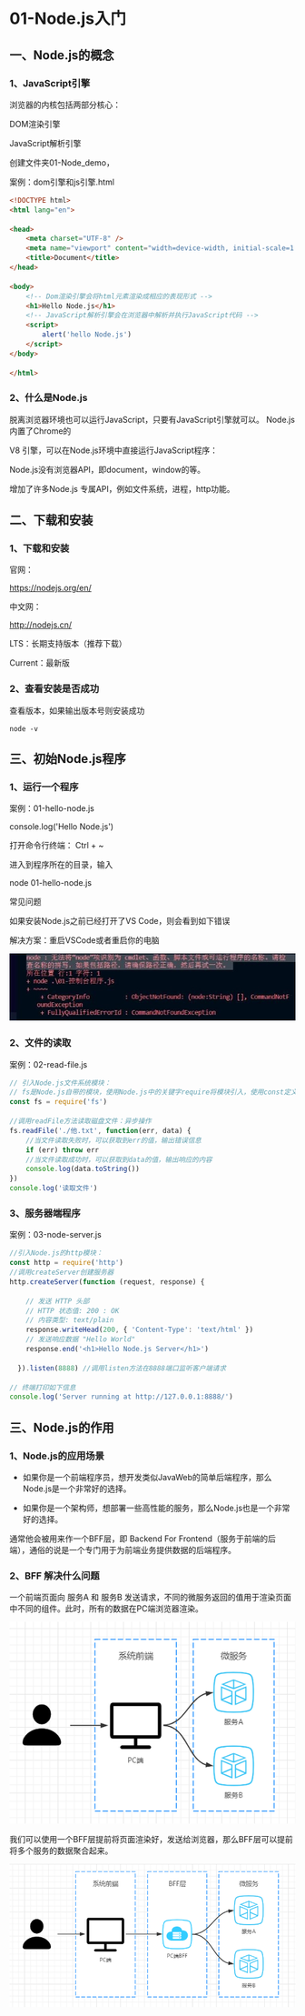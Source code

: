 # 01-Node.js入门

## 一、Node.js的概念

### 1、JavaScript引擎

浏览器的内核包括两部分核心：

DOM渲染引擎

JavaScript解析引擎

创建文件夹01-Node_demo，

案例：dom引擎和js引擎.html

```html
<!DOCTYPE html>
<html lang="en">

<head>
    <meta charset="UTF-8" />
    <meta name="viewport" content="width=device-width, initial-scale=1.0" />
    <title>Document</title>
</head>

<body>
    <!-- Dom渲染引擎会将html元素渲染成相应的表现形式 -->
    <h1>Hello Node.js</h1>
    <!-- JavaScript解析引擎会在浏览器中解析并执行JavaScript代码 -->
    <script>
        alert('hello Node.js')
    </script>
</body>

</html>
```

### 2、什么是Node.js

脱离浏览器环境也可以运行JavaScript，只要有JavaScript引擎就可以。
Node.js内置了Chrome的

V8 引擎，可以在Node.js环境中直接运行JavaScript程序：

Node.js没有浏览器API，即document，window的等。

增加了许多Node.js 专属API，例如文件系统，进程，http功能。

## 二、下载和安装

### 1、下载和安装

官网：

<https://nodejs.org/en/>

中文网：

<http://nodejs.cn/>

LTS：长期支持版本（推荐下载）

Current：最新版

### 2、查看安装是否成功

查看版本，如果输出版本号则安装成功

```shell
node -v
```

## 三、初始Node.js程序

### 1、运行一个程序

案例：01-hello-node.js

console.log('Hello Node.js')

打开命令行终端：
Ctrl + ~

进入到程序所在的目录，输入

node 01-hello-node.js

常见问题

如果安装Node.js之前已经打开了VS Code，则会看到如下错误

解决方案：重启VSCode或者重启你的电脑

![images](./images/f7fead58-7627-4ef9-be95-da1bc022011b.jpg)

### 2、文件的读取

案例：02-read-file.js

```js
// 引入Node.js文件系统模块：
// fs是Node.js自带的模块，使用Node.js中的关键字require将模块引入，使用const定义模块常量
const fs = require('fs')

//调用readFile方法读取磁盘文件：异步操作
fs.readFile('./他.txt', function(err, data) {
    //当文件读取失败时，可以获取到err的值，输出错误信息
    if (err) throw err
    //当文件读取成功时，可以获取到data的值，输出响应的内容
    console.log(data.toString())
})
console.log('读取文件')
```

### 3、服务器端程序

案例：03-node-server.js

```js
//引入Node.js的http模块：
const http = require('http')
//调用createServer创建服务器
http.createServer(function (request, response) {

    // 发送 HTTP 头部
    // HTTP 状态值: 200 : OK
    // 内容类型: text/plain
    response.writeHead(200, { 'Content-Type': 'text/html' })
    // 发送响应数据 "Hello World"
    response.end('<h1>Hello Node.js Server</h1>')

  }).listen(8888) //调用listen方法在8888端口监听客户端请求

// 终端打印如下信息
console.log('Server running at http://127.0.0.1:8888/')
```

## 三、Node.js的作用

### 1、Node.js的应用场景

* 如果你是一个前端程序员，想开发类似JavaWeb的简单后端程序，那么Node.js是一个非常好的选择。

* 如果你是一个架构师，想部署一些高性能的服务，那么Node.js也是一个非常好的选择。

通常他会被用来作一个BFF层，即 Backend For Frontend（服务于前端的后端），通俗的说是一个专门用于为前端业务提供数据的后端程序。

### 2、BFF 解决什么问题

一个前端页面向 服务A 和 服务B 发送请求，不同的微服务返回的值用于渲染页面中不同的组件。此时，所有的数据在PC端浏览器渲染。

![images](./images/4266f7bb-7f27-4d25-b840-52e52f18ecda.png)

我们可以使用一个BFF层提前将页面渲染好，发送给浏览器，那么BFF层可以提前将多个服务的数据聚合起来。

![images](./images/13d1292f-7652-4ab1-bf78-28c741772c24.png)
